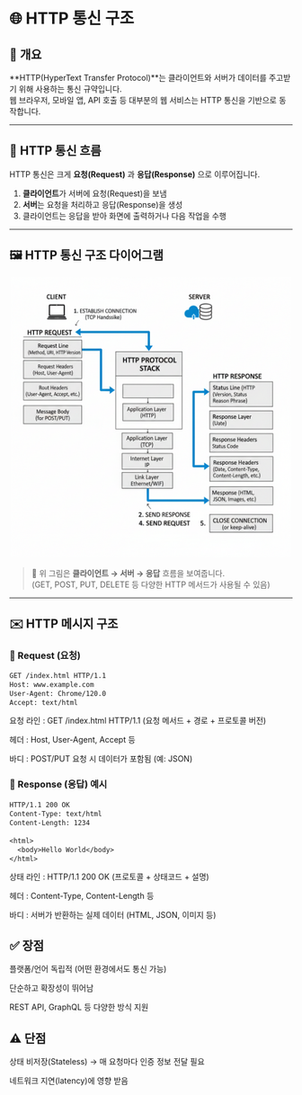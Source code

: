 # 🌐 HTTP 통신 구조

## 📌 개요
**HTTP(HyperText Transfer Protocol)**는 클라이언트와 서버가 데이터를 주고받기 위해 사용하는 통신 규약입니다.  
웹 브라우저, 모바일 앱, API 호출 등 대부분의 웹 서비스는 HTTP 통신을 기반으로 동작합니다.

---

## 🔄 HTTP 통신 흐름
HTTP 통신은 크게 **요청(Request)** 과 **응답(Response)** 으로 이루어집니다.

1. **클라이언트**가 서버에 요청(Request)을 보냄  
2. **서버**는 요청을 처리하고 응답(Response)을 생성  
3. 클라이언트는 응답을 받아 화면에 출력하거나 다음 작업을 수행

---

## 🖼️ HTTP 통신 구조 다이어그램
<p align="center">
  <img src="./http-communication.png" alt="HTTP Communication" width="500">
</p>

> 🔎 위 그림은 **클라이언트 → 서버 → 응답** 흐름을 보여줍니다.  
> (GET, POST, PUT, DELETE 등 다양한 HTTP 메서드가 사용될 수 있음)

---

## ✉️ HTTP 메시지 구조

### 📨 Request (요청)
```http
GET /index.html HTTP/1.1
Host: www.example.com
User-Agent: Chrome/120.0
Accept: text/html
```

요청 라인 : GET /index.html HTTP/1.1 (요청 메서드 + 경로 + 프로토콜 버전)

헤더 : Host, User-Agent, Accept 등

바디 : POST/PUT 요청 시 데이터가 포함됨 (예: JSON)

### 📩 Response (응답) 예시

```http
HTTP/1.1 200 OK
Content-Type: text/html
Content-Length: 1234

<html>
  <body>Hello World</body>
</html>
```

상태 라인 : HTTP/1.1 200 OK (프로토콜 + 상태코드 + 설명)

헤더 : Content-Type, Content-Length 등

바디 : 서버가 반환하는 실제 데이터 (HTML, JSON, 이미지 등)

 ## ✅ 장점

플랫폼/언어 독립적 (어떤 환경에서도 통신 가능)

단순하고 확장성이 뛰어남

REST API, GraphQL 등 다양한 방식 지원

## ⚠️ 단점

상태 비저장(Stateless) → 매 요청마다 인증 정보 전달 필요

네트워크 지연(latency)에 영향 받음

